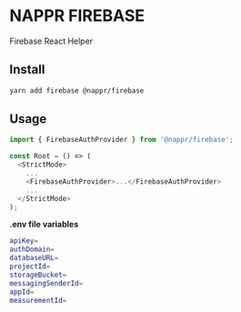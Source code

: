 # NAPPR FIREBASE

Firebase React Helper

## Install

```bash
yarn add firebase @nappr/firebase
```

## Usage

```javascript
import { FirebaseAuthProvider } from '@nappr/firebase';

const Root = () => (
  <StrictMode>
    ...
    <FirebaseAuthProvider>...</FirebaseAuthProvider>
    ...
  </StrictMode>
);
```

**.env file variables**

```bash
apiKey=
authDomain=
databaseURL=
projectId=
storageBucket=
messagingSenderId=
appId=
measurementId=
```
